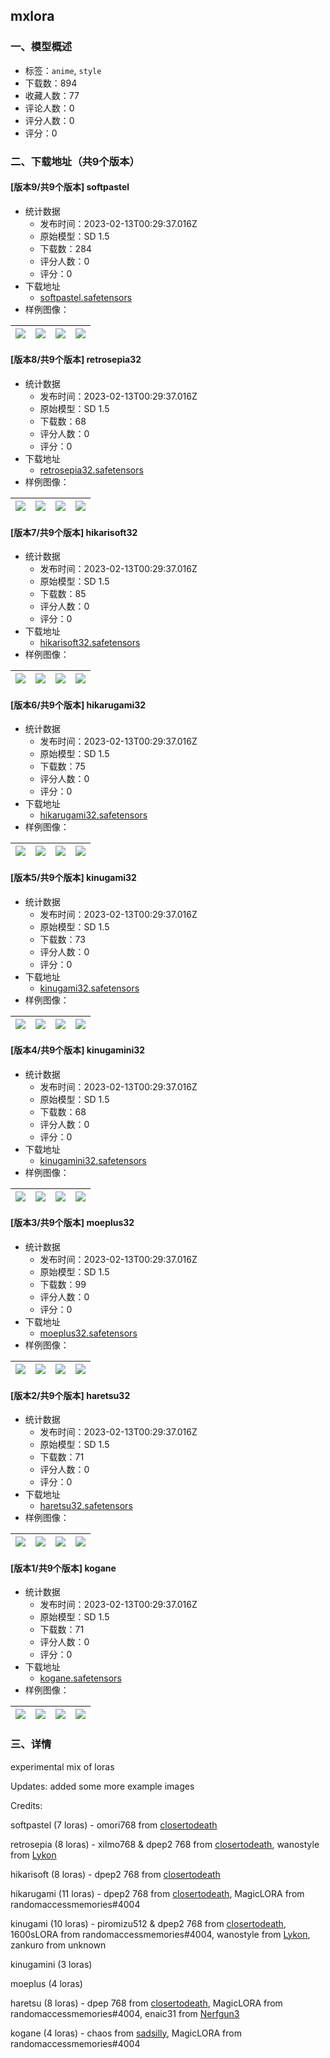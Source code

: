## mxlora
### 一、模型概述

- 标签：`anime`, `style`
- 下载数：894
- 收藏人数：77
- 评论人数：0
- 评分人数：0
- 评分：0

### 二、下载地址（共9个版本）

#### [版本9/共9个版本] softpastel

- 统计数据
  - 发布时间：2023-02-13T00:29:37.016Z
  - 原始模型：SD 1.5
  - 下载数：284
  - 评分人数：0
  - 评分：0
- 下载地址
  - [softpastel.safetensors](https://civitai.com/api/download/models/9171)
- 样例图像：

| <img src="https://image.civitai.com/xG1nkqKTMzGDvpLrqFT7WA/bd44f564-10e5-4c57-1688-75a186e53000/width=450/93405.jpeg" /> | <img src="https://image.civitai.com/xG1nkqKTMzGDvpLrqFT7WA/dae764a8-dc12-4ae6-c8a6-ba6441aa4300/width=450/87856.jpeg" /> | <img src="https://image.civitai.com/xG1nkqKTMzGDvpLrqFT7WA/3eb91962-1bec-4a29-5ab8-0de729f0ea00/width=450/87855.jpeg" /> | <img src="https://image.civitai.com/xG1nkqKTMzGDvpLrqFT7WA/6a79a6c0-ee6d-432a-4c4c-f62c309d9c00/width=450/87854.jpeg" /> |
| ---- | ---- | ---- | ---- |

#### [版本8/共9个版本] retrosepia32

- 统计数据
  - 发布时间：2023-02-13T00:29:37.016Z
  - 原始模型：SD 1.5
  - 下载数：68
  - 评分人数：0
  - 评分：0
- 下载地址
  - [retrosepia32.safetensors](https://civitai.com/api/download/models/9170)
- 样例图像：

| <img src="https://image.civitai.com/xG1nkqKTMzGDvpLrqFT7WA/ecf326e6-6f63-4285-353c-8475927c6000/width=450/93406.jpeg" /> | <img src="https://image.civitai.com/xG1nkqKTMzGDvpLrqFT7WA/b64009a8-a50f-4ee6-b35c-a99639133c00/width=450/87853.jpeg" /> | <img src="https://image.civitai.com/xG1nkqKTMzGDvpLrqFT7WA/ad59d3c9-6943-4cee-f8ab-9c08cf44ac00/width=450/87852.jpeg" /> | <img src="https://image.civitai.com/xG1nkqKTMzGDvpLrqFT7WA/9b37c00e-cffa-4b27-7b4d-f7bacdecc500/width=450/87851.jpeg" /> |
| ---- | ---- | ---- | ---- |

#### [版本7/共9个版本] hikarisoft32

- 统计数据
  - 发布时间：2023-02-13T00:29:37.016Z
  - 原始模型：SD 1.5
  - 下载数：85
  - 评分人数：0
  - 评分：0
- 下载地址
  - [hikarisoft32.safetensors](https://civitai.com/api/download/models/9169)
- 样例图像：

| <img src="https://image.civitai.com/xG1nkqKTMzGDvpLrqFT7WA/80931943-25d5-4efd-96b3-02bebd008100/width=450/96174.jpeg" /> | <img src="https://image.civitai.com/xG1nkqKTMzGDvpLrqFT7WA/bf85bd54-28d7-499e-bad8-6ad9b29a0400/width=450/87850.jpeg" /> | <img src="https://image.civitai.com/xG1nkqKTMzGDvpLrqFT7WA/a6116fd3-1a4e-45bc-9186-157f00fb0400/width=450/87849.jpeg" /> | <img src="https://image.civitai.com/xG1nkqKTMzGDvpLrqFT7WA/73380b37-08a2-473e-b2be-163770644e00/width=450/87848.jpeg" /> |
| ---- | ---- | ---- | ---- |

#### [版本6/共9个版本] hikarugami32

- 统计数据
  - 发布时间：2023-02-13T00:29:37.016Z
  - 原始模型：SD 1.5
  - 下载数：75
  - 评分人数：0
  - 评分：0
- 下载地址
  - [hikarugami32.safetensors](https://civitai.com/api/download/models/9168)
- 样例图像：

| <img src="https://image.civitai.com/xG1nkqKTMzGDvpLrqFT7WA/7e4c90e7-a2aa-4b32-16ae-0e3a9cc0a800/width=450/96175.jpeg" /> | <img src="https://image.civitai.com/xG1nkqKTMzGDvpLrqFT7WA/0400327c-21a3-49a6-38a9-02447bb29a00/width=450/87847.jpeg" /> | <img src="https://image.civitai.com/xG1nkqKTMzGDvpLrqFT7WA/d863ada8-b729-4717-df37-315bc9cdc900/width=450/87846.jpeg" /> | <img src="https://image.civitai.com/xG1nkqKTMzGDvpLrqFT7WA/9bd50525-540a-4054-cf36-90715a606000/width=450/87845.jpeg" /> |
| ---- | ---- | ---- | ---- |

#### [版本5/共9个版本] kinugami32

- 统计数据
  - 发布时间：2023-02-13T00:29:37.016Z
  - 原始模型：SD 1.5
  - 下载数：73
  - 评分人数：0
  - 评分：0
- 下载地址
  - [kinugami32.safetensors](https://civitai.com/api/download/models/9167)
- 样例图像：

| <img src="https://image.civitai.com/xG1nkqKTMzGDvpLrqFT7WA/379c83b4-594e-4949-cab6-50dfd59de700/width=450/93407.jpeg" /> | <img src="https://image.civitai.com/xG1nkqKTMzGDvpLrqFT7WA/bdd0d560-1ebf-4e9d-5e80-1278faec9700/width=450/87844.jpeg" /> | <img src="https://image.civitai.com/xG1nkqKTMzGDvpLrqFT7WA/31b1e9f0-9e57-400f-cee7-ae2e443fd300/width=450/87843.jpeg" /> | <img src="https://image.civitai.com/xG1nkqKTMzGDvpLrqFT7WA/953d3079-8d84-4d4c-327c-be8ae794c100/width=450/87842.jpeg" /> |
| ---- | ---- | ---- | ---- |

#### [版本4/共9个版本] kinugamini32

- 统计数据
  - 发布时间：2023-02-13T00:29:37.016Z
  - 原始模型：SD 1.5
  - 下载数：68
  - 评分人数：0
  - 评分：0
- 下载地址
  - [kinugamini32.safetensors](https://civitai.com/api/download/models/9166)
- 样例图像：

| <img src="https://image.civitai.com/xG1nkqKTMzGDvpLrqFT7WA/807a0e25-d9fe-4ceb-2a12-62604febfc00/width=450/96176.jpeg" /> | <img src="https://image.civitai.com/xG1nkqKTMzGDvpLrqFT7WA/8f2f1ee3-5928-499a-ea89-ac6cd08d0700/width=450/87839.jpeg" /> | <img src="https://image.civitai.com/xG1nkqKTMzGDvpLrqFT7WA/ce50b0d0-9301-4d00-e0f9-5d3f4c7f8600/width=450/87841.jpeg" /> | <img src="https://image.civitai.com/xG1nkqKTMzGDvpLrqFT7WA/2e08944b-d9c9-4603-874c-2bd05752d900/width=450/87840.jpeg" /> |
| ---- | ---- | ---- | ---- |

#### [版本3/共9个版本] moeplus32

- 统计数据
  - 发布时间：2023-02-13T00:29:37.016Z
  - 原始模型：SD 1.5
  - 下载数：99
  - 评分人数：0
  - 评分：0
- 下载地址
  - [moeplus32.safetensors](https://civitai.com/api/download/models/9175)
- 样例图像：

| <img src="https://image.civitai.com/xG1nkqKTMzGDvpLrqFT7WA/65f580df-53ca-44b8-7468-745fd72c6700/width=450/93408.jpeg" /> | <img src="https://image.civitai.com/xG1nkqKTMzGDvpLrqFT7WA/84a40017-36f5-453c-85a0-4d379e869300/width=450/87894.jpeg" /> | <img src="https://image.civitai.com/xG1nkqKTMzGDvpLrqFT7WA/b0ec3741-a9a1-4e6f-5875-84a00cb43900/width=450/87893.jpeg" /> | <img src="https://image.civitai.com/xG1nkqKTMzGDvpLrqFT7WA/1d475b47-3711-48e4-6d1e-143fa4d2be00/width=450/87892.jpeg" /> |
| ---- | ---- | ---- | ---- |

#### [版本2/共9个版本] haretsu32

- 统计数据
  - 发布时间：2023-02-13T00:29:37.016Z
  - 原始模型：SD 1.5
  - 下载数：71
  - 评分人数：0
  - 评分：0
- 下载地址
  - [haretsu32.safetensors](https://civitai.com/api/download/models/9399)
- 样例图像：

| <img src="https://image.civitai.com/xG1nkqKTMzGDvpLrqFT7WA/ff79b82f-0edf-48d7-b2dd-505e3de79e00/width=450/96177.jpeg" /> | <img src="https://image.civitai.com/xG1nkqKTMzGDvpLrqFT7WA/5a288afe-3eb5-43a6-ba47-668796f9cf00/width=450/90358.jpeg" /> | <img src="https://image.civitai.com/xG1nkqKTMzGDvpLrqFT7WA/2904602f-92b8-4fa6-0d31-ac7589794600/width=450/90357.jpeg" /> | <img src="https://image.civitai.com/xG1nkqKTMzGDvpLrqFT7WA/9bde0d4e-c6cf-4c6e-4fc8-cafc00275d00/width=450/90356.jpeg" /> |
| ---- | ---- | ---- | ---- |

#### [版本1/共9个版本] kogane

- 统计数据
  - 发布时间：2023-02-13T00:29:37.016Z
  - 原始模型：SD 1.5
  - 下载数：71
  - 评分人数：0
  - 评分：0
- 下载地址
  - [kogane.safetensors](https://civitai.com/api/download/models/9594)
- 样例图像：

| <img src="https://image.civitai.com/xG1nkqKTMzGDvpLrqFT7WA/c54393af-6763-4dc6-9a38-b5d67189aa00/width=450/93410.jpeg" /> | <img src="https://image.civitai.com/xG1nkqKTMzGDvpLrqFT7WA/a206c39b-178e-407d-41e0-0e4d26879700/width=450/92701.jpeg" /> | <img src="https://image.civitai.com/xG1nkqKTMzGDvpLrqFT7WA/51ef1305-d731-4fb2-f4a9-0e8c2620ad00/width=450/92700.jpeg" /> | <img src="https://image.civitai.com/xG1nkqKTMzGDvpLrqFT7WA/21b893bd-fe78-4c99-32dc-b5149cc09b00/width=450/92699.jpeg" /> |
| ---- | ---- | ---- | ---- |


### 三、详情
<p>experimental mix of loras</p><p></p><p>Updates: added some more example images</p><p></p><p>Credits:</p><p>softpastel (7 loras) - omori768 from <a target="_blank" rel="ugc" href="https://huggingface.co/closertodeath">closertodeath</a></p><p>retrosepia (8 loras) - xilmo768 &amp; dpep2 768 from <a target="_blank" rel="ugc" href="https://huggingface.co/closertodeath">closertodeath</a>, wanostyle from <a target="_blank" rel="ugc" href="https://civitai.com/user/Lykon">Lykon</a></p><p>hikarisoft (8 loras) - dpep2 768 from <a target="_blank" rel="ugc" href="https://huggingface.co/closertodeath">closertodeath</a></p><p>hikarugami (11 loras) - dpep2 768 from <a target="_blank" rel="ugc" href="https://huggingface.co/closertodeath">closertodeath</a>, MagicLORA from randomaccessmemories#4004</p><p>kinugami (10 loras) - piromizu512 &amp; dpep2 768 from <a target="_blank" rel="ugc" href="https://huggingface.co/closertodeath">closertodeath</a>, 1600sLORA from randomaccessmemories#4004, wanostyle from <a target="_blank" rel="ugc" href="https://civitai.com/user/Lykon">Lykon</a>, zankuro from unknown</p><p>kinugamini (3 loras)</p><p>moeplus (4 loras)</p><p>haretsu (8 loras) - dpep 768 from <a target="_blank" rel="ugc" href="https://huggingface.co/closertodeath">closertodeath</a>, MagicLORA from randomaccessmemories#4004, enaic31 from <a target="_blank" rel="ugc" href="https://civitai.com/user/Nerfgun3">Nerfgun3</a></p><p>kogane (4 loras) - chaos from <a target="_blank" rel="ugc" href="https://civitai.com/user/sadsilly">sadsilly</a>, MagicLORA from randomaccessmemories#4004</p>